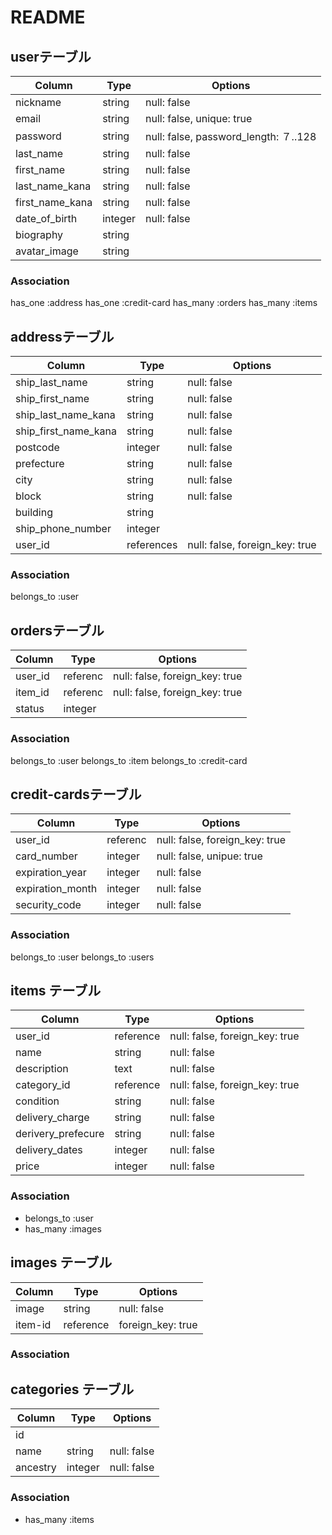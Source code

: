# README

## userテーブル
|Column|Type|Options|
|------|----|-------|
|nickname|string|null: false|
|email|string|null: false, unique: true|
|password|string|null: false, password_length: ７..128|
|last_name|string|null: false|
|first_name|string|null: false|
|last_name_kana|string|null: false|
|first_name_kana|string|null: false|
|date_of_birth|integer|null: false|
|biography|string|
|avatar_image|string|
### Association
has_one :address
has_one :credit-card
has_many :orders
has_many :items

## addressテーブル
|Column|Type|Options|
|------|----|-------|
|ship_last_name|string|null: false|
|ship_first_name|string|null: false|
|ship_last_name_kana|string|null: false|
|ship_first_name_kana|string|null: false|
|postcode|integer|null: false|
|prefecture|string|null: false|
|city|string|null: false|
|block|string|null: false|
|building|string|
|ship_phone_number|integer|
|user_id|references|null: false, foreign_key: true|
### Association
belongs_to :user

## ordersテーブル
|Column|Type|Options|
|------|----|-------|
|user_id|referenc|null: false, foreign_key: true|
|item_id|referenc|null: false, foreign_key: true|
|status|integer||
### Association
belongs_to :user
belongs_to :item
belongs_to :credit-card

## credit-cardsテーブル
|Column|Type|Options|
|------|----|-------|
|user_id|referenc|null: false, foreign_key: true|
|card_number|integer|null: false, unipue: true|
|expiration_year|integer|null: false|
|expiration_month|integer|null: false|
|security_code|integer|null: false|
### Association
belongs_to :user
belongs_to :users


## items テーブル
|Column|Type|Options|
|------|----|-------|
|user_id|reference|null: false, foreign_key: true|
|name|string|null: false|
|description|text|null: false|
|category_id|reference|null: false, foreign_key: true|
|condition|string|null: false|
|delivery_charge|string|null: false|
|derivery_prefecure|string|null: false|
|delivery_dates|integer|null: false|
|price|integer|null: false|
### Association
- belongs_to :user
- has_many :images

## images テーブル
|Column|Type|Options|
|------|----|-------|
|image|string|null: false|
|item-id|reference|foreign_key: true|
### Association

## categories テーブル
|Column|Type|Options|
|------|----|-------|
|id||
|name|string|null: false|
|ancestry|integer|null: false|
### Association
- has_many :items